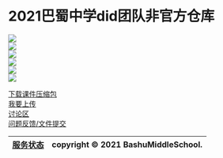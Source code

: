 # 2021巴蜀中学did团队非官方仓库
![](https://img.shields.io/github/contributors/BashuMiddleSchool/2021Did?color=pink&label=%E4%B8%8A%E4%BC%A0%E8%80%85)  
![](https://img.shields.io/github/last-commit/bashumiddleschool/2021did?label=最近更新（不一定是更新课件）)  
![](https://img.shields.io/github/commits-since/bashumiddleschool/2021did/v1.0.0?color=yellow&label=%E6%9B%B4%E6%96%B0%E6%AC%A1%E6%95%B0)    
![](https://img.shields.io/github/release-date/bashumiddleschool/2021did?color=lightgreen&label=%E6%9C%80%E8%BF%91%E7%9A%84%E7%89%88%E6%9C%AC%E6%97%A5%E6%9C%9F)    
![](https://img.shields.io/github/v/release/bashumiddleschool/2021did?color=purple&label=%E6%9C%80%E6%96%B0%E7%89%88%E6%9C%AC)    
![](https://img.shields.io/github/downloads/bashumiddleschool/2021did/total?color=lightblue&label=%E4%B8%8B%E8%BD%BD%E6%AC%A1%E6%95%B0)  

[下载课件压缩包](https://github.com/BashuMiddleSchool/2021Did/releases/)    
[我要上传](https://bashumiddleschool.github.io/2021Did/upload)    
[讨论区](https://github.com/BashuMiddleSchool/2021Did/discussions)   
[问题反馈/文件提交](https://github.com/BashuMiddleSchool/2021Did/issues/new)

| [服务状态](https://bashumiddleschool.github.io/2021Did/status) | copyright © 2021 BashuMiddleSchool.
| :-: | :-: |
